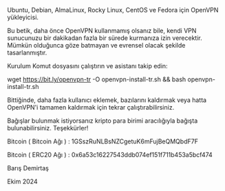 Ubuntu, Debian, AlmaLinux, Rocky Linux, CentOS ve Fedora için OpenVPN yükleyicisi.

Bu betik, daha önce OpenVPN kullanmamış olsanız bile, kendi VPN sunucunuzu bir dakikadan fazla bir sürede kurmanıza izin verecektir. Mümkün olduğunca göze batmayan ve evrensel olacak şekilde tasarlanmıştır.

Kurulum
Komut dosyasını çalıştırın ve asistanı takip edin:

wget https://bit.ly/openvpn-tr -O openvpn-install-tr.sh && bash openvpn-install-tr.sh

Bittiğinde, daha fazla kullanıcı eklemek, bazılarını kaldırmak veya hatta OpenVPN'i tamamen kaldırmak için tekrar çalıştırabilirsiniz.

Bağışlar bulunmak istiyorsanız kripto para birimi aracılığıyla bağışta bulunabilirsiniz. Teşekkürler!

Bitcoin ( Bitcoin Ağı ) : 1GSszRuNLBsNZCgetuK6mFujBeQMQbdF7F

Bitcoin ( ERC20 Ağı ) : 0x6a53c16227543ddb074ef151f711b453a5bcf474

Barış Demirtaş

Ekim 2024
